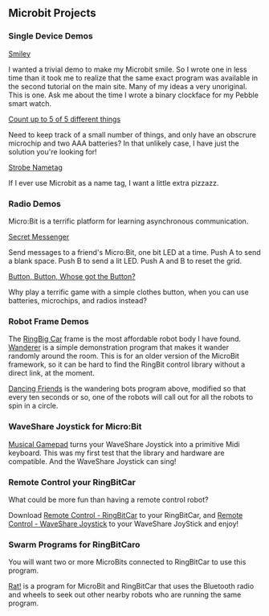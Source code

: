 ## Microbit Projects

### Single Device Demos

[Smiley](https://makecode.microbit.org/_fTx32C4f2Ao1)

I wanted a trivial demo to make my Microbit smile. So I wrote one in less time than it took me to realize that the same exact program was available in the second tutorial on the main site. Many of my ideas a very unoriginal. This is one. Ask me about the time I wrote a binary clockface for my Pebble smart watch.

[Count up to 5 of 5 different things](https://makecode.microbit.org/_Heid2TJmobLM)

Need to keep track of a small number of things, and only have an obscrure microchip and two AAA batteries? In that unlikely case, I have just the solution you're looking for!

[Strobe Nametag](https://makecode.microbit.org/_KvUaa2KjyE0C)

If I ever use Microbit as a name tag, I want a little extra pizzazz.

### Radio Demos

Micro:Bit is a terrific platform for learning asynchronous communication.

[Secret Messenger](https://makecode.microbit.org/_PLj13fcW50Wm)

Send messages to a friend's Micro:Bit, one bit LED at a time. Push A to send a blank space. Push B to send a lit LED. Push A and B to reset the grid.

[Button, Button, Whose got the Button?](https://makecode.microbit.org/_0me4RfVuuA0R)

Why play a terrific game with a simple clothes button, when you can use batteries, microchips, and radios instead?

### Robot Frame Demos

The [RingBig Car][1] frame is the most affordable robot body I have found.
[Wanderer](https://makecode.microbit.org/_MeWdP5dk9ELC) is a simple demonstration program that makes it wander randomly around the room. This is for an older version of the MicroBit framework, so it can be hard to find the RingBit control library without a direct link, at the moment.

[Dancing Friends][2] is the wandering bots program above, modified so that every ten seconds or so, one of the robots will call out for all the robots to spin in a circle.

[1]: https://www.elecfreaks.com/estore/ring-bit-car-mirco-bit-educational-smart-robot-kit-for-kids-ringbit-car.html
[2]: https://makecode.microbit.org/_02D1CwRYqMWD

### WaveShare Joystick for Micro:Bit

[Musical Gamepad][3] turns your WaveShare Joystick into a primitive Midi keyboard. This was my first test that the library and hardware are compatible. And the WaveShare Joystick can sing!

[3]: https://makecode.microbit.org/_hubWLC3u7DRH

### Remote Control your RingBitCar

What could be more fun than having a remote control robot?

Download [Remote Control - RingBitCar][4] to your RingBitCar, and [Remote Control - WaveShare Joystick][5] to your WaveShare JoyStick and enjoy!

[4]: https://makecode.microbit.org/_00c0adJDK9wJ


[5]: https://makecode.microbit.org/_aThU8kXhwLW7


### Swarm Programs for RingBitCaro

You will want two or more MicroBits connected to RingBitCar to use this program.

[Rat!][6] is a program for MicroBit and RingBitCar that uses the Bluetooth radio and wheels to seek out other nearby robots who are running the same program.

[6]: https://makecode.microbit.org/_2DfLE1ir202a[
